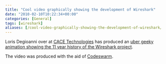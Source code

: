 ```yaml
---
title: "Cool video graphically showing the development of Wireshark"
date: "2010-02-10T10:22:34+00:00"
categories: [General]
tags: [wireshark]
aliases: [/cool-video-graphically-showing-the-development-of-wireshark/]
---
```


Loris Degioanni over at <a href="http://www.cacetech.com/">CACE Technologies</a> has produced an <a href="https://blog.wireshark.org/2010/02/the-history-of-wireshark-in-3-minutes/">uber geeky animation showing the 11 year history of the Wireshark project</a>.

The video was produced with the aid of <a href="http://vis.cs.ucdavis.edu/%7Eogawa/codeswarm/">Codeswarm</a>.
